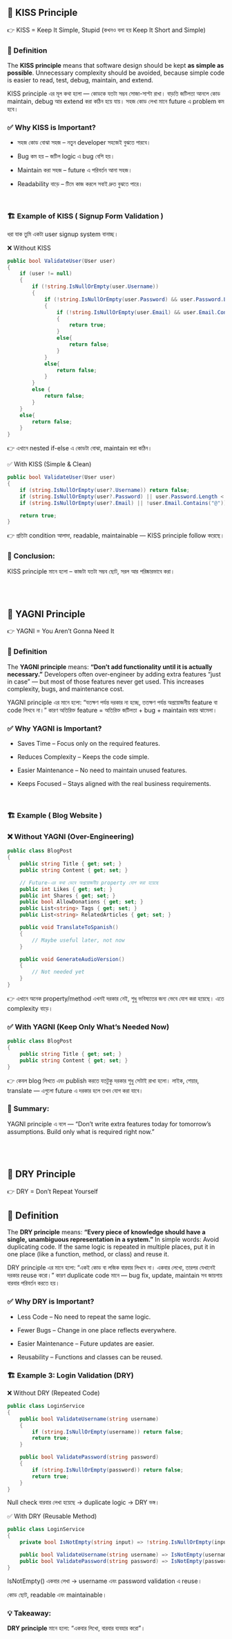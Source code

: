 ## 🔹 KISS Principle

👉 KISS = Keep It Simple, Stupid (কখনও বলা হয় Keep It Short and Simple)

### 📝 Definition 

The **KISS principle** means that software design should be kept **as simple as possible**. Unnecessary complexity should be avoided, because simple code is easier to read, test, debug, maintain, and extend.

KISS principle এর মূল কথা হলো — কোডকে যতটা সম্ভব সোজা-সাপ্টা রাখা। বাড়তি জটিলতা আনলে কোড maintain, debug আর extend করা কঠিন হয়ে যায়। সহজ কোড লেখা মানে future এ problem কম হবে।

### ✅ Why KISS is Important?

- সহজ কোড বোঝা সহজ – নতুন developer সহজেই বুঝতে পারবে।
- Bug কম হয় – জটিল logic এ bug বেশি হয়।

- Maintain করা সহজ – future এ পরিবর্তন আনা সহজ।

- Readability বাড়ে – টিমে কাজ করলে সবাই দ্রুত বুঝতে পারে।

<br>

### 🏗️ Example of KISS ( Signup Form Validation )

ধরা যাক তুমি একটা user signup system বানাচ্ছ।

❌ Without KISS
```c#
public bool ValidateUser(User user)
{
    if (user != null)
    {
        if (!string.IsNullOrEmpty(user.Username))
        {
            if (!string.IsNullOrEmpty(user.Password) && user.Password.Length >= 8)
            {
                if (!string.IsNullOrEmpty(user.Email) && user.Email.Contains("@"))
                {
                    return true;
                }
                else{
                    return false;
                }
            }
            else{
                return false;
            }
        }
        else {
            return false;
        }
    }
    else{
        return false;
    }
}
```
👉 এখানে nested if-else এ কোডটা বোঝা, maintain করা কঠিন।

✅ With KISS (Simple & Clean)
```c#
public bool ValidateUser(User user)
{
    if (string.IsNullOrEmpty(user?.Username)) return false;
    if (string.IsNullOrEmpty(user?.Password) || user.Password.Length < 8) return false;
    if (string.IsNullOrEmpty(user?.Email) || !user.Email.Contains("@")) return false;

    return true;
}
```

👉 প্রতিটা condition আলাদা, readable, maintainable — KISS principle follow করেছে।


### 📌 Conclusion:
KISS principle মানে হলো – কাজটা যতটা সম্ভব ছোট, সরল আর পরিষ্কারভাবে করা।

<br>
<br>

## 🔹 YAGNI Principle

👉 YAGNI = You Aren’t Gonna Need It

### 📝 Definition 

The **YAGNI principle** means: **“Don’t add functionality until it is actually necessary.”**
Developers often over-engineer by adding extra features “just in case” — but most of those features never get used. This increases complexity, bugs, and maintenance cost.


YAGNI principle এর মানে হলো:
“যতক্ষণ পর্যন্ত দরকার না হচ্ছে, ততক্ষণ পর্যন্ত অপ্রয়োজনীয় feature বা code লিখবে না।”
কারণ অতিরিক্ত feature = অতিরিক্ত জটিলতা + bug + maintain করার ঝামেলা।

### ✅ Why YAGNI is Important?

- Saves Time – Focus only on the required features.

- Reduces Complexity – Keeps the code simple.

- Easier Maintenance – No need to maintain unused features.

- Keeps Focused – Stays aligned with the real business requirements.

<br>

### 🏗️  Example ( Blog Website )
### ❌ Without YAGNI (Over-Engineering)
```c#
public class BlogPost
{
    public string Title { get; set; }
    public string Content { get; set; }

    // Future-এর কথা ভেবে অপ্রয়োজনীয় property যোগ করা হয়েছে
    public int Likes { get; set; }
    public int Shares { get; set; }
    public bool AllowDonations { get; set; }
    public List<string> Tags { get; set; }
    public List<string> RelatedArticles { get; set; }

    public void TranslateToSpanish()
    {
        // Maybe useful later, not now
    }

    public void GenerateAudioVersion()
    {
        // Not needed yet
    }
}
```

👉 এখানে অনেক property/method এখনই দরকার নেই, শুধু ভবিষ্যতের জন্য ভেবে যোগ করা হয়েছে। এতে complexity বাড়ে।

### ✅ With YAGNI (Keep Only What’s Needed Now)
```c#
public class BlogPost
{
    public string Title { get; set; }
    public string Content { get; set; }
}
```

👉 কেবল blog লিখতে এবং publish করতে যতটুকু দরকার শুধু সেটাই রাখা হলো।
লাইক, শেয়ার, translate — এগুলো future এ দরকার হলে তখন যোগ করা যাবে।

### 📌 Summary:
YAGNI principle এ বলে — “Don’t write extra features today for tomorrow’s assumptions. Build only what is required right now.”

<br>
<br>


## 🔹 DRY Principle

👉 DRY = Don’t Repeat Yourself

## 📝 Definition

The **DRY principle** means: **“Every piece of knowledge should have a single, unambiguous representation in a system.”**
In simple words: Avoid duplicating code. If the same logic is repeated in multiple places, put it in one place (like a function, method, or class) and reuse it.


DRY principle এর মানে হলো:
“একই কোড বা লজিক বারবার লিখবে না। একবার লেখো, তারপর যেখানেই দরকার reuse করো।”
কারণ duplicate code মানে — bug fix, update, maintain সব জায়গায় বারবার পরিবর্তন করতে হয়।

### ✅ Why DRY is Important?

- Less Code – No need to repeat the same logic.

- Fewer Bugs – Change in one place reflects everywhere.

- Easier Maintenance – Future updates are easier.

- Reusability – Functions and classes can be reused.

### 🏗️  Example 3: Login Validation (DRY)
❌ Without DRY (Repeated Code)
```c#
public class LoginService
{
    public bool ValidateUsername(string username)
    {
        if (string.IsNullOrEmpty(username)) return false;
        return true;
    }

    public bool ValidatePassword(string password)
    {
        if (string.IsNullOrEmpty(password)) return false;
        return true;
    }
}
```


Null check বারবার লেখা হয়েছে → duplicate logic → DRY ভঙ্গ।

✅ With DRY (Reusable Method)
```c#
public class LoginService
{
    private bool IsNotEmpty(string input) => !string.IsNullOrEmpty(input);

    public bool ValidateUsername(string username) => IsNotEmpty(username);
    public bool ValidatePassword(string password) => IsNotEmpty(password);
}
```


IsNotEmpty() একবার লেখা → username এবং password validation এ reuse।

কোড ছোট, readable এবং maintainable।

### 💡 Takeaway:
**DRY principle** মানে হলো: “একবার লিখো, বারবার ব্যবহার করো”।